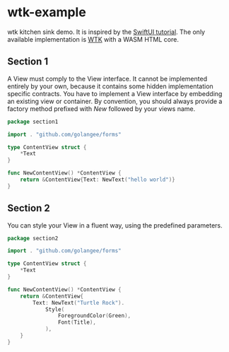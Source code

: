 # wtk-example
wtk kitchen sink demo. It is inspired by the [SwiftUI tutorial](https://developer.apple.com/tutorials/swiftui/creating-and-combining-views).
The only available implementation is [WTK](https://github.com/golangee/forms) with a WASM HTML core. 

## Section 1

A View must comply to the View interface. It cannot be implemented entirely by your own, because
it contains some hidden implementation specific contracts. You have to implement a View interface
by embedding an existing view or container. By convention, you should always provide a factory method
prefixed with *New* followed by your views name.

```go
package section1

import . "github.com/golangee/forms"

type ContentView struct {
	*Text
}

func NewContentView() *ContentView {
	return &ContentView{Text: NewText("hello world")}
}
```


## Section 2
You can style your View in a fluent way, using the predefined parameters.

```go
package section2

import . "github.com/golangee/forms"

type ContentView struct {
	*Text
}

func NewContentView() *ContentView {
	return &ContentView{
		Text: NewText("Turtle Rock").
			Style(
				ForegroundColor(Green),
				Font(Title),
			),
	}
}

```